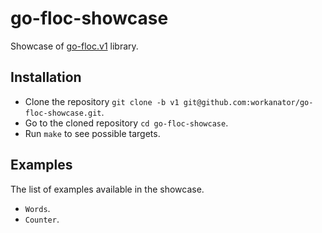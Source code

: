 # go-floc-showcase
Showcase of [go-floc.v1](https://github.com/workanator/go-floc/tree/v1) library.

## Installation

- Clone the repository `git clone -b v1 git@github.com:workanator/go-floc-showcase.git`.
- Go to the cloned repository `cd go-floc-showcase`.
- Run `make` to see possible targets.

## Examples

The list of examples available in the showcase.

- `Words`.
- `Counter`.
